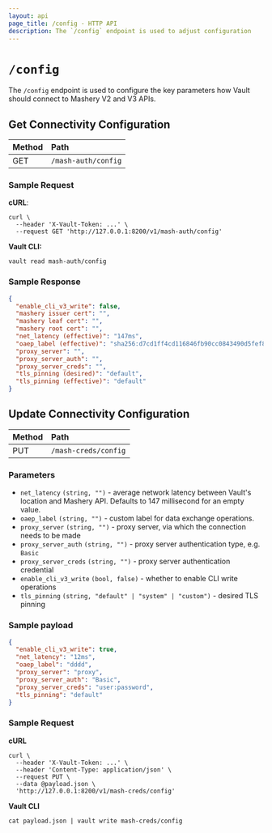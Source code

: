 ```yaml
---
layout: api 
page_title: /config - HTTP API 
description: The `/config` endpoint is used to adjust configuration
---
```


# `/config`

The `/config` endpoint is used to configure the key parameters how Vault should connect to Mashery V2 and V3 APIs.

## Get Connectivity Configuration

| Method  | Path                |
|:--------|:--------------------|
| GET     | `/mash-auth/config` |

### Sample Request

**cURL**:

```shell
curl \
  --header 'X-Vault-Token: ...' \
  --request GET 'http://127.0.0.1:8200/v1/mash-auth/config'
```

**Vault CLI:**

```shell
vault read mash-auth/config
```

### Sample Response

```json
{
  "enable_cli_v3_write": false,
  "mashery issuer cert": "",
  "mashery leaf cert": "",
  "mashery root cert": "",
  "net_latency (effective)": "147ms",
  "oaep_label (effective)": "sha256:d7cd1ff4cd116846fb90cc0843490d5fef80c2f19352849dbb518d36cf080f31",
  "proxy_server": "",
  "proxy_server_auth": "",
  "proxy_server_creds": "",
  "tls_pinning (desired)": "default",
  "tls_pinning (effective)": "default"
}
```

## Update Connectivity Configuration

| Method | Path                 |
|:-------|:---------------------|
| PUT    | `/mash-creds/config` |

### Parameters

- `net_latency` `(string, "")` - average network latency between Vault's location and Mashery API. Defaults to 147
  millisecond for an empty value.
- `oaep_label` `(string, "")` - custom label for data exchange operations.
- `proxy_server` `(string, "")` - proxy server, via which the connection needs to be made
- `proxy_server_auth` `(string, "")` - proxy server authentication type, e.g. `Basic`
- `proxy_server_creds` `(string, "")` - proxy server authentication credential
- `enable_cli_v3_write` `(bool, false)` - whether to enable CLI write operations
- `tls_pinning` `(string, "default" | "system" | "custom")` - desired TLS pinning

### Sample payload

```json
{
  "enable_cli_v3_write": true,
  "net_latency": "12ms",
  "oaep_label": "dddd",
  "proxy_server": "proxy",
  "proxy_server_auth": "Basic",
  "proxy_server_creds": "user:password",
  "tls_pinning": "default"
}
```

### Sample Request

**cURL**
```shell
curl \
  --header 'X-Vault-Token: ...' \
  --header 'Content-Type: application/json' \
  --request PUT \
  --data @payload.json \
  'http://127.0.0.1:8200/v1/mash-creds/config' 
```
**Vault CLI**
```shell
cat payload.json | vault write mash-creds/config
```